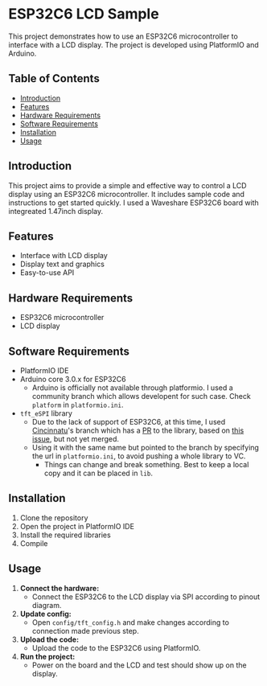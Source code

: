 # ESP32C6 LCD Sample

This project demonstrates how to use an ESP32C6 microcontroller to interface with a LCD display. The project is developed using PlatformIO and Arduino.

## Table of Contents
- [Introduction](#introduction)
- [Features](#features)
- [Hardware Requirements](#hardware-requirements)
- [Software Requirements](#software-requirements)
- [Installation](#installation)
- [Usage](#usage)

## Introduction
This project aims to provide a simple and effective way to control a LCD display using an ESP32C6 microcontroller. It includes sample code and instructions to get started quickly. I used a Waveshare ESP32C6 board with integreated 1.47inch display.

## Features
- Interface with LCD display
- Display text and graphics
- Easy-to-use API

## Hardware Requirements
- ESP32C6 microcontroller
- LCD display

## Software Requirements
- PlatformIO IDE
- Arduino core 3.0.x for ESP32C6
    - Arduino is officially not available through platformio. I used a community branch which allows developent for such case. Check `platform` in `platformio.ini`.
- `tft_eSPI` library
    - Due to the lack of support of ESP32C6, at this time, I used [Cincinnatu](https://github.com/Cincinnatu)'s branch which has a [PR](https://github.com/Bodmer/TFT_eSPI/pull/3399) to the library, based on [this issue](https://github.com/Bodmer/TFT_eSPI/issues/3255), but not yet merged.
    - Using it with the same name but pointed to the branch by specifying the url in `platformio.ini`, to avoid pushing a whole library to VC.
        - Things can change and break something. Best to keep a local copy and it can be placed in `lib`.

## Installation
1. Clone the repository
2. Open the project in PlatformIO IDE
3. Install the required libraries
4. Compile

## Usage
1. **Connect the hardware:**
    - Connect the ESP32C6 to the LCD display via SPI according to pinout diagram.
2. **Update config:**
    - Open `config/tft_config.h` and make changes according to connection made previous step.
2. **Upload the code:**
    - Upload the code to the ESP32C6 using PlatformIO.
3. **Run the project:**
    - Power on the board and the LCD and test should show up on the display.
